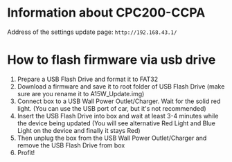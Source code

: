 # Information about CPC200-CCPA
Address of the settings update page: `http://192.168.43.1/`

# How to flash firmware via usb drive
1. Prepare a USB Flash Drive and format it to FAT32
2. Download a firmware and save it to root folder of USB Flash Drive (make sure are you rename it to A15W_Update.img)
3. Connect box to a USB Wall Power Outlet/Charger. Wait for the solid red light. (You can use the USB port of car, but it's not recommended)
4. Insert the USB Flash Drive into box and wait at least 3-4 minutes while the device being updated (You will see alternative Red Light and Blue Light on the device and finally it stays Red)
6. Then unplug the box from the USB Wall Power Outlet/Charger and remove the USB Flash Drive from box
7. Profit!
